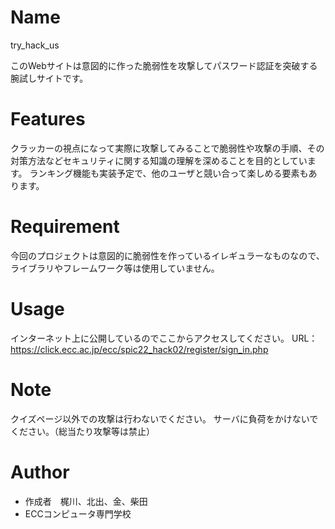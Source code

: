 # Name

try_hack_us

このWebサイトは意図的に作った脆弱性を攻撃してパスワード認証を突破する腕試しサイトです。

# Features

クラッカーの視点になって実際に攻撃してみることで脆弱性や攻撃の手順、その対策方法などセキュリティに関する知識の理解を深めることを目的としています。
ランキング機能も実装予定で、他のユーザと競い合って楽しめる要素もあります。

# Requirement

今回のプロジェクトは意図的に脆弱性を作っているイレギュラーなものなので、ライブラリやフレームワーク等は使用していません。

# Usage

インターネット上に公開しているのでここからアクセスしてください。
URL：https://click.ecc.ac.jp/ecc/spic22_hack02/register/sign_in.php

# Note

クイズページ以外での攻撃は行わないでください。
サーバに負荷をかけないでください。（総当たり攻撃等は禁止）

# Author

* 作成者　梶川、北出、金、柴田
* ECCコンピュータ専門学校
